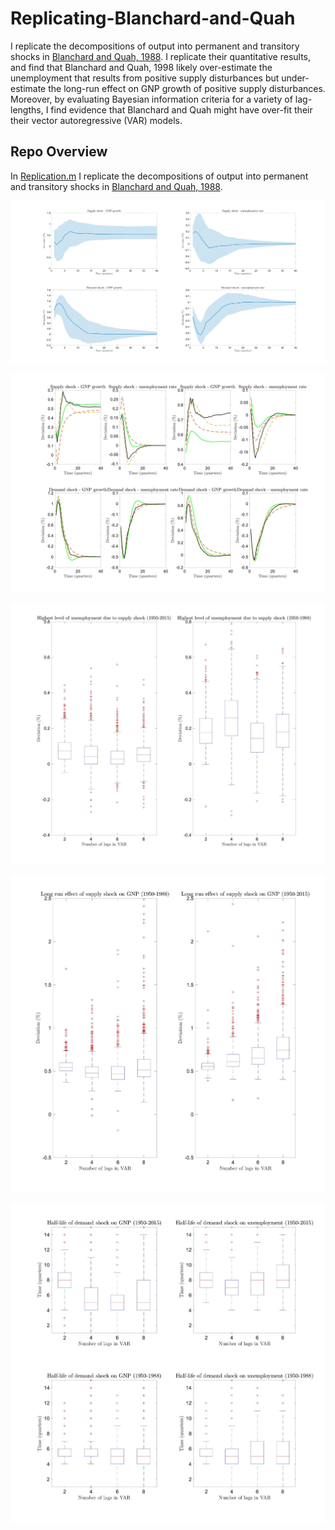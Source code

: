 # Replicating-Blanchard-and-Quah

I replicate the decompositions of output into permanent and transitory shocks in [Blanchard and Quah, 1988](https://uh.edu/~bsorense/BlanchardQuah1989.pdf). I replicate their quantitative results, and find that Blanchard and Quah, 1998 likely over-estimate the unemployment that results from positive supply disturbances but under-estimate the long-run effect on GNP growth of positive supply disturbances. Moreover, by evaluating Bayesian information criteria for a variety of lag-lengths, I find  evidence that Blanchard and Quah might have over-fit their their vector autoregressive (VAR) models.

## Repo Overview

In [Replication.m](https://github.com/Besiroglu/Replicating-Blanchard-and-Quah/blob/main/Replication.m) I replicate the decompositions of output into permanent and transitory shocks in [Blanchard and Quah, 1988](https://uh.edu/~bsorense/BlanchardQuah1989.pdf).


![](https://github.com/Besiroglu/Replicating-Blanchard-and-Quah/blob/main/Images/1.jpg)




![](https://github.com/Besiroglu/Replicating-Blanchard-and-Quah/blob/main/Images/2.jpg)


![](https://github.com/Besiroglu/Replicating-Blanchard-and-Quah/blob/main/Images/3.jpg)


![](https://github.com/Besiroglu/Replicating-Blanchard-and-Quah/blob/main/Images/4.jpg)


![](https://github.com/Besiroglu/Replicating-Blanchard-and-Quah/blob/main/Images/5.jpg)
